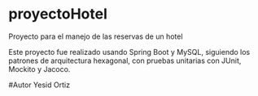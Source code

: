 # proyectoHotel
Proyecto para el manejo de las reservas de un hotel

Este proyecto fue realizado usando Spring Boot y MySQL, siguiendo los patrones de arquitectura hexagonal, con pruebas
unitarias con JUnit, Mockito y Jacoco.

#Autor
Yesid Ortiz
